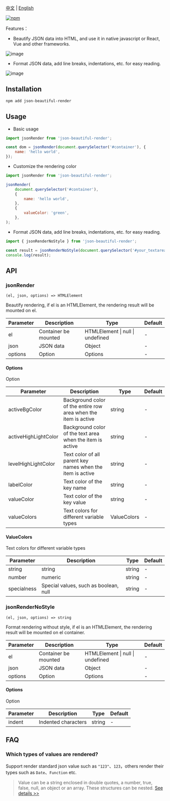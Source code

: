 [中文](https://github.com/taoliujun/npm-packages/blob/master/packages/json-beautiful-render/README.zh_CN.md) | [English](https://github.com/taoliujun/npm-packages/blob/master/packages/json-beautiful-render/README.en_US.md)

[![npm](https://img.shields.io/npm/v/json-beautiful-render.svg)](https://www.npmjs.com/package/json-beautiful-render)

Features：

-   Beautify JSON data into HTML, and use it in native javascript or React, Vue and other frameworks.

![image](https://cdn.jsdelivr.net/gh/taoliujun/npm-packages/packages/json-beautiful-render/assets/readme/demo1.png)

-   Format JSON data, add line breaks, indentations, etc. for easy reading.

![image](https://cdn.jsdelivr.net/gh/taoliujun/npm-packages/packages/json-beautiful-render/assets/readme/demo2.png)

## Installation

```bash
npm add json-beautiful-render
```

## Usage

-   Basic usage

```javascript
import jsonRender from 'json-beautiful-render';

const dom = jsonRender(document.querySelector('#container'), {
    name: 'hello world',
});
```

-   Customize the rendering color

```javascript
import jsonRender from 'json-beautiful-render';

jsonRender(
    document.querySelector('#container'),
    {
        name: 'hello world',
    },
    {
        valueColor: 'green',
    },
);
```

-   Format JSON data, add line breaks, indentations, etc. for easy reading.

```javascript
import { jsonRenderNoStyle } from 'json-beautiful-render';

const result = jsonRenderNoStyle(document.querySelector('#your_textarea'), { name: 'hello world' });
console.log(result);
```

## API

### jsonRender

`(el, json, options) => HTMLElement`

Beautify rendering, if el is an HTMLElement, the rendering result will be mounted on el.

| Parameter | Description          | Type                             | Default |
| --------- | -------------------- | -------------------------------- | ------- |
| el        | Container be mounted | HTMLElement \| null \| undefined | -       |
| json      | JSON data            | Object                           | -       |
| options   | Option               | Options                          | -       |

#### Options

Option

| Parameter            | Description                                                     | Type        | Default |
| -------------------- | --------------------------------------------------------------- | ----------- | ------- |
| activeBgColor        | Background color of the entire row area when the item is active | string      | -       |
| activeHighLightColor | Background color of the text area when the item is active       | string      | -       |
| levelHighLightColor  | Text color of all parent key names when the item is active      | string      | -       |
| labelColor           | Text color of the key name                                      | string      | -       |
| valueColor           | Text color of the key value                                     | string      | -       |
| valueColors          | Text colors for different variable types                        | ValueColors | -       |

#### ValueColors

Text colors for different variable types

| Parameter   | Description                           | Type   | Default |
| ----------- | ------------------------------------- | ------ | ------- |
| string      | string                                | string | -       |
| number      | numeric                               | string | -       |
| specialness | Special values, such as boolean, null | string | -       |

### jsonRenderNoStyle

`(el, json, options) => string`

Format rendering without style, if el is an HTMLElement, the rendering result will be mounted on el container.

| Parameter | Description          | Type                             | Default |
| --------- | -------------------- | -------------------------------- | ------- |
| el        | Container be mounted | HTMLElement \| null \| undefined | -       |
| json      | JSON data            | Object                           | -       |
| options   | Option               | Options                          | -       |

#### Options

Option

| Parameter | Description         | Type   | Default |
| --------- | ------------------- | ------ | ------- |
| indent    | Indented characters | string | -       |

## FAQ

### Which types of values are rendered?

Support render standard json value such as `"123"`、`123`，others render their types such as `Date`、`Function` etc.

> Value can be a string enclosed in double quotes, a number, true, false, null, an object or an array. These structures can be nested. [See details >>](https://www.json.org/json-en.html)
